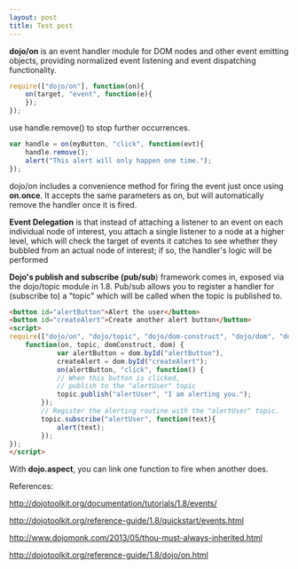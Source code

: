```yaml
---
layout: post
title: Test post
---
```


**dojo/on** is an event handler module for DOM nodes and other event emitting objects, providing normalized event listening and event dispatching functionality.

```js
require(["dojo/on"], function(on){
    on(target, "event", function(e){
    });
});
```

use handle.remove() to stop further occurrences.


```js
var handle = on(myButton, "click", function(evt){
	handle.remove();
    alert("This alert will only happen one time.");
});
```
dojo/on includes a convenience method for firing the event just once using **on.once**. It accepts the same parameters as on, but will automatically remove the handler once it is fired.

**Event Delegation** is that instead of attaching a listener to an event on each individual node of interest, you attach a single listener to a node at a higher level, which will check the target of events it catches to see whether they bubbled from an actual node of interest; if so, the handler's logic will be performed

**Dojo's publish and subscribe (pub/sub**) framework comes in, exposed via the dojo/topic module in 1.8. Pub/sub allows you to register a handler for (subscribe to) a "topic" which will be called when the topic is published to.

```html
<button id="alertButton">Alert the user</button>
<button id="createAlert">Create another alert button</button>
<script>
require(["dojo/on", "dojo/topic", "dojo/dom-construct", "dojo/dom", "dojo/domReady!"],
    function(on, topic, domConstruct, dom) {
 			var alertButton = dom.byId("alertButton"),
            createAlert = dom.byId("createAlert");
 			on(alertButton, "click", function() {
            // When this button is clicked,
            // publish to the "alertUser" topic
            topic.publish("alertUser", "I am alerting you.");
        });
 		// Register the alerting routine with the "alertUser" topic.
        topic.subscribe("alertUser", function(text){
            alert(text);
        });
});
</script>
```

With **dojo.aspect**, you can link one function to fire when another does.


References:

http://dojotoolkit.org/documentation/tutorials/1.8/events/

http://dojotoolkit.org/reference-guide/1.8/quickstart/events.html

http://www.dojomonk.com/2013/05/thou-must-always-inherited.html

http://dojotoolkit.org/reference-guide/1.8/dojo/on.html
